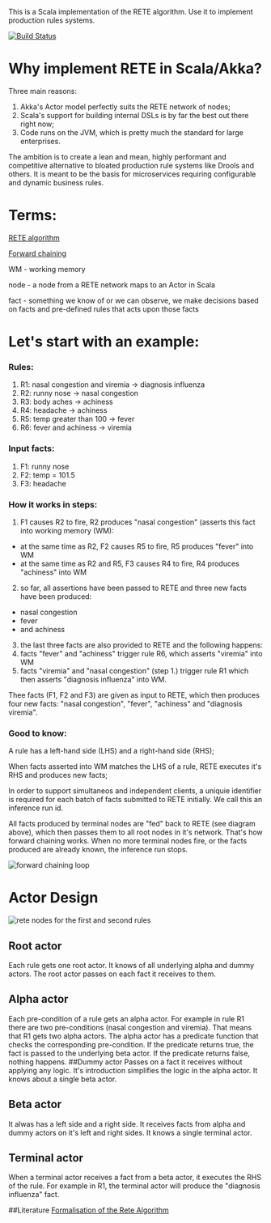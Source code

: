 This is a Scala implementation of the RETE algorithm. Use it to implement production rules systems.

[![Build Status](https://travis-ci.org/bridgeworks-nl/scala-rete.svg?branch=master)](https://travis-ci.org/bridgeworks-nl/scala-rete)

# Why implement RETE in Scala/Akka?
Three main reasons:
  1. Akka's Actor model perfectly suits the RETE network of nodes;
  2. Scala's support for building internal DSLs is by far the best out there right now;
  3. Code runs on the JVM, which is pretty much the standard for large enterprises.

The ambition is to create a lean and mean, highly performant and competitive alternative to bloated production rule systems like Drools and others. It is meant to be the basis for microservices requiring configurable and dynamic business rules.

# Terms:
[RETE algorithm](https://en.wikipedia.org/wiki/Rete_algorithm)

[Forward chaining](https://en.wikipedia.org/wiki/Forward_chaining)

WM - working memory

node - a node from a RETE network maps to an Actor in Scala

fact - something we know of or we can observe, we make decisions based on facts and pre-defined rules that acts upon those facts

# Let's start with an example:
       
### Rules:

1. R1: nasal congestion and viremia -> diagnosis influenza
2. R2: runny nose -> nasal congestion
3. R3: body aches -> achiness
4. R4: headache -> achiness
5. R5: temp greater than 100 -> fever
6. R6: fever and achiness -> viremia

### Input facts:

1. F1: runny nose
2. F2: temp = 101.5
3. F3: headache

### How it works in steps:

1. F1 causes R2 to fire, R2 produces "nasal congestion" (asserts this fact into working memory (WM):
  * at the same time as R2, F2 causes R5 to fire, R5 produces "fever" into WM
  * at the same time as R2 and R5, F3 causes R4 to fire, R4 produces "achiness" into WM
2. so far, all assertions have been passed to RETE and three new facts have been produced:
  * nasal congestion
  * fever 
  * and achiness
3. the last three facts are also provided to RETE and the following happens:
4. facts "fever" and "achiness" trigger rule R6, which asserts "viremia" into WM
5. facts "viremia" and "nasal congestion" (step 1.) trigger rule R1 which then asserts "diagnosis influenza" into WM.

Thee facts (F1, F2 and F3) are given as input to RETE, which then produces four new facts:
"nasal congestion", "fever", "achiness" and "diagnosis viremia".

### Good to know:

A rule has a left-hand side (LHS) and a right-hand side (RHS);

When facts asserted into WM matches the LHS of a rule, RETE executes it's RHS and produces new facts;

In order to support simultaneos and independent clients, a uniquie identifier is required for each batch of facts submitted to RETE initially. We call this an inference run id.

All facts produced by terminal nodes are "fed" back to RETE (see diagram above), which then passes them to all root nodes in it's network. That's how forward chaining works. When no more terminal nodes fire, or the facts produced are already known, the inference run stops.

![forward chaining loop](https://github.com/bridgeworks-nl/scala-rete/blob/master/doc/forward_chaining.png)

# Actor Design
![rete nodes for the first and second rules](https://github.com/bridgeworks-nl/scala-rete/blob/master/doc/rete_nodes.png)

## Root actor
Each rule gets one root actor. It knows of all underlying alpha and dummy actors. The root actor passes on each fact it receives to them.
## Alpha actor
Each pre-condition of a rule gets an alpha actor. For example in rule R1 there are two pre-conditions (nasal congestion and viremia). That means that R1 gets two alpha actors. The alpha actor has a predicate function that checks the corresponding pre-condition. If the predicate returns true, the fact is passed to the underlying beta actor. If the predicate returns false, nothing happens.
##Dummy actor
Passes on a fact it receives without applying any logic. It's introduction simplifies the logic in the alpha actor. It knows about a single beta actor.
## Beta actor
It alwas has a left side and a right side. It receives facts from alpha and dummy actors on it's left and right sides. It knows a single terminal actor.
## Terminal actor
When a terminal actor receives a fact from a beta actor, it executes the RHS of the rule. For example in R1, the terminal actor will produce the "diagnosis influenza" fact.

##Literature
[Formalisation of the Rete Algorithm](https://hal.inria.fr/file/index/docid/280938/filename/rete.formalisation.pdf)
